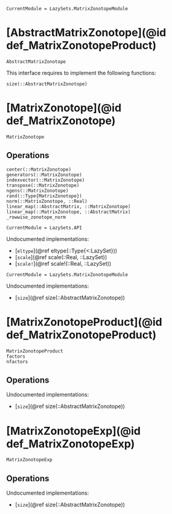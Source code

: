 ```@meta
CurrentModule = LazySets.MatrixZonotopeModule
```

# [AbstractMatrixZonotope](@id def_MatrixZonotopeProduct)
```@docs
AbstractMatrixZonotope
```

This interface requires to implement the following functions:
```@docs
size(::AbstractMatrixZonotope)
```

# [MatrixZonotope](@id def_MatrixZonotope)

```@docs
MatrixZonotope
```

## Operations

```@docs
center(::MatrixZonotope)
generators(::MatrixZonotope)
indexvector(::MatrixZonotope)
transpose(::MatrixZonotope)
ngens(::MatrixZonotope)
rand(::Type{MatrixZonotope})
norm(::MatrixZonotope, ::Real)
linear_map(::AbstractMatrix, ::MatrixZonotope)
linear_map(::MatrixZonotope, ::AbstractMatrix)
_rowwise_zonotope_norm
```

```@meta
CurrentModule = LazySets.API
```

Undocumented implementations:
* [`eltype`](@ref eltype(::Type{<:LazySet}))
* [`scale`](@ref scale(::Real, ::LazySet))
* [`scale!`](@ref scale!(::Real, ::LazySet))

```@meta
CurrentModule = LazySets.MatrixZonotopeModule
```

Undocumented implementations:
* [`size`](@ref size(::AbstractMatrixZonotope))

# [MatrixZonotopeProduct](@id def_MatrixZonotopeProduct)
```@docs
MatrixZonotopeProduct
factors
nfactors
```

## Operations 
Undocumented implementations:
* [`size`](@ref size(::AbstractMatrixZonotope))

# [MatrixZonotopeExp](@id def_MatrixZonotopeExp)
```@docs
MatrixZonotopeExp
```
## Operations 
Undocumented implementations:
* [`size`](@ref size(::AbstractMatrixZonotope))
